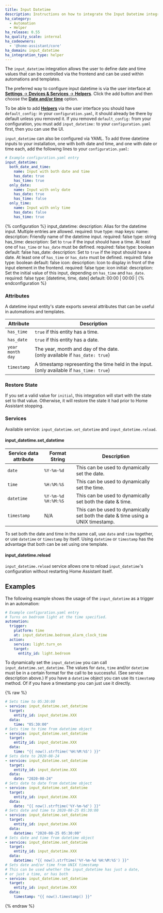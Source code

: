 ```yaml
---
title: Input Datetime
description: Instructions on how to integrate the Input Datetime integration into Home Assistant.
ha_category:
  - Automation
  - Helper
ha_release: 0.55
ha_quality_scale: internal
ha_codeowners:
  - '@home-assistant/core'
ha_domain: input_datetime
ha_integration_type: helper
---
```


The `input_datetime` integration allows the user to define date and time values
that can be controlled via the frontend and can be used within automations and
templates.

The preferred way to configure input datetime is via the user interface at [**Settings** -> **Devices & Services** -> **Helpers**](https://my.home-assistant.io/redirect/helpers/). Click the add button and then choose the [**Date and/or time**](https://my.home-assistant.io/redirect/config_flow_start/?domain=input_datetime) option.

To be able to add [**Helpers**](https://my.home-assistant.io/redirect/helpers/) via the user interface you should have `default_config:` in your `configuration.yaml`, it should already be there by default unless you removed it.
If you removed `default_config:` from your configuration, you must add `input_datetime:` to your `configuration.yaml` first, then you can use the UI.

`input_datetime` can also be configured via YAML. To add three datetime inputs to your installation,
one with both date and time, and one with date or time each,
add the following lines to your `configuration.yaml`:

```yaml
# Example configuration.yaml entry
input_datetime:
  both_date_and_time:
    name: Input with both date and time
    has_date: true
    has_time: true
  only_date:
    name: Input with only date
    has_date: true
    has_time: false
  only_time:
    name: Input with only time
    has_date: false
    has_time: true
```

{% configuration %}
  input_datetime:
    description: Alias for the datetime input. Multiple entries are allowed.
    required: true
    type: map
    keys:
      name:
        description: Friendly name of the datetime input.
        required: false
        type: string
      has_time:
        description: Set to `true` if the input should have a time. At least one of `has_time` or `has_date` must be defined.
        required: false
        type: boolean
        default: false
      has_date:
        description: Set to `true` if the input should have a date. At least one of `has_time` or `has_date` must be defined.
        required: false
        type: boolean
        default: false
      icon:
        description: Icon to display in front of the input element in the frontend.
        required: false
        type: icon
      initial:
        description: Set the initial value of this input, depending on `has_time` and `has_date`.
        required: false
        type: [datetime, time, date]
        default: <today> 00:00 | 00:00 | <today>
{% endconfiguration %}

### Attributes

A datetime input entity's state exports several attributes that can be useful in
automations and templates.

| Attribute | Description |
| ----- | ----- |
| `has_time` | `true` if this entity has a time.
| `has_date` | `true` if this entity has a date.
| `year`<br>`month`<br>`day` | The year, month and day of the date.<br>(only available if `has_date: true`)
| `timestamp` | A timestamp representing the time held in the input.<br>(only available if `has_time: true`)

### Restore State

If you set a valid value for `initial`, this integration will start with the state set to that value. Otherwise, it will restore the state it had prior to Home Assistant stopping.

### Services

Available service: `input_datetime.set_datetime` and `input_datetime.reload`.

#### input_datetime.set_datetime

Service data attribute | Format String | Description
-|-|-
`date` | `%Y-%m-%d` | This can be used to dynamically set the date.
`time` | `%H:%M:%S` | This can be used to dynamically set the time.
`datetime` | `%Y-%m-%d %H:%M:%S` | This can be used to dynamically set both the date & time.
`timestamp` | N/A | This can be used to dynamically set both the date & time using a UNIX timestamp.

To set both the date and time in the same call, use `date` and `time` together, or use `datetime` or `timestamp` by itself. Using `datetime` or `timestamp` has the advantage that both can be set using one template.

#### input_datetime.reload

`input_datetime.reload` service allows one to reload `input_datetime`'s configuration without restarting Home Assistant itself.

## Examples

The following example shows the usage of the `input_datetime` as a trigger in an
automation:

```yaml
# Example configuration.yaml entry
# Turns on bedroom light at the time specified.
automation:
  trigger:
    platform: time
    at: input_datetime.bedroom_alarm_clock_time
  action:
    service: light.turn_on
    target:
      entity_id: light.bedroom
```

To dynamically set the `input_datetime` you can call
`input_datetime.set_datetime`. The values for `date`, `time` and/or `datetime` must be in a certain format for the call to be successful. (See service description above.)
If you have a `datetime` object you can use its `timestamp` method. Of if you have a timestamp you can just use it directly.

{% raw %}

```yaml
# Sets time to 05:30:00
- service: input_datetime.set_datetime
  target:
    entity_id: input_datetime.XXX
  data:
    time: "05:30:00"
# Sets time to time from datetime object
- service: input_datetime.set_datetime
  target:
    entity_id: input_datetime.XXX
  data:
    time: "{{ now().strftime('%H:%M:%S') }}"
# Sets date to 2020-08-24
- service: input_datetime.set_datetime
  target:
    entity_id: input_datetime.XXX
  data:
    date: "2020-08-24"
# Sets date to date from datetime object
- service: input_datetime.set_datetime
  target:
    entity_id: input_datetime.XXX
  data:
    date: "{{ now().strftime('%Y-%m-%d') }}"
# Sets date and time to 2020-08-25 05:30:00
- service: input_datetime.set_datetime
  target:
    entity_id: input_datetime.XXX
  data:
    datetime: "2020-08-25 05:30:00"
# Sets date and time from datetime object
- service: input_datetime.set_datetime
  target:
    entity_id: input_datetime.XXX
  data:
    datetime: "{{ now().strftime('%Y-%m-%d %H:%M:%S') }}"
# Sets date and/or time from UNIX timestamp
# This can be used whether the input_datetime has just a date,
# or just a time, or has both
- service: input_datetime.set_datetime
  target:
    entity_id: input_datetime.XXX
  data:
    timestamp: "{{ now().timestamp() }}"
```

{% endraw %}
